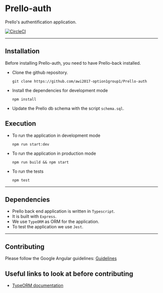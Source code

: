 # Prello-auth
Prello's authentification application.

[![CircleCI](https://circleci.com/gh/awi2017-option1group1/Prello-auth/tree/master.svg?style=svg)](https://circleci.com/gh/awi2017-option1group1/Prello-auth/tree/master)

- - - - - - - - -

## Installation

Before installing Prello-auth, you need to have Prello-back installed.

- Clone the github repository. 

    `git clone https://github.com/awi2017-option1group1/Prello-auth`
- Install the dependencies for development mode 

	`npm install`
- Update the Prello db schema with the script `schema.sql`.   

## Execution

- To run the application in development mode 

    `npm run start:dev`
- To run the application in production mode

	`npm run build && npm start`
- To run the tests

	`npm test`

- - - - - - - - -

## Dependencies

- Prello back end application is written in `Typescript`.  
- It is built with `Express`.
- We use `TypeORM` as ORM for the application.  
- To test the application we use `Jest`.

- - - - - - - - -

## Contributing

Please follow the Google Angular guidelines: 
[Guidelines](https://github.com/angular/angular.js/blob/master/CONTRIBUTING.md#-git-commit-guidelines)

## Useful links to look at before contributing
- [TypeORM documentation](http://typeorm.io/#/)

